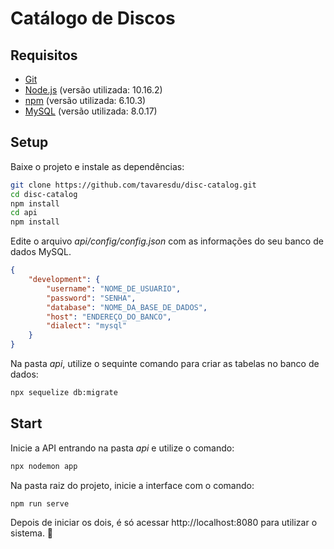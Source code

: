 # Catálogo de Discos

## Requisitos
- [Git](https://git-scm.com/downloads)
- [Node.js](https://nodejs.org/en/download/) (versão utilizada: 10.16.2)
- [npm](https://www.npmjs.com/get-npm) (versão utilizada: 6.10.3)
- [MySQL](https://dev.mysql.com/downloads/mysql/) (versão utilizada: 8.0.17)

## Setup
Baixe o projeto e instale as dependências:
```bash
git clone https://github.com/tavaresdu/disc-catalog.git
cd disc-catalog
npm install
cd api
npm install
```
Edite o arquivo *api/config/config.json* com as informações do seu banco de dados MySQL.
```json
{
    "development": {
        "username": "NOME_DE_USUARIO",
        "password": "SENHA",
        "database": "NOME_DA_BASE_DE_DADOS",
        "host": "ENDEREÇO_DO_BANCO",
        "dialect": "mysql"
    }
}
```
Na pasta *api*, utilize o sequinte comando para criar as tabelas no banco de dados:
```bash
npx sequelize db:migrate
```

## Start
Inicie a API entrando na pasta *api* e utilize o comando:
```bash
npx nodemon app
```
Na pasta raiz do projeto, inicie a interface com o comando:
```
npm run serve
```
Depois de iniciar os dois, é só acessar http://localhost:8080 para utilizar o sistema. 🙂